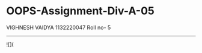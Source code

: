 # OOPS-Assignment-Div-A-05

VIGHNESH VAIDYA
1132220047
Roll no- 5

---------------------------------------------------------------------------------------------------------

![](
